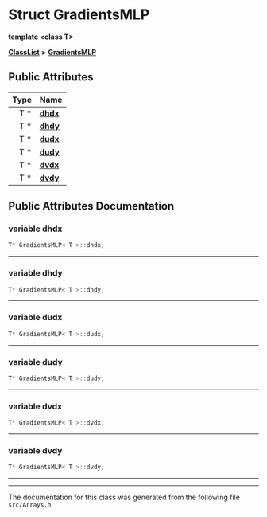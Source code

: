 

# Struct GradientsMLP

**template &lt;class T&gt;**



[**ClassList**](annotated.md) **>** [**GradientsMLP**](structGradientsMLP.md)


























## Public Attributes

| Type | Name |
| ---: | :--- |
|  T \* | [**dhdx**](#variable-dhdx)  <br> |
|  T \* | [**dhdy**](#variable-dhdy)  <br> |
|  T \* | [**dudx**](#variable-dudx)  <br> |
|  T \* | [**dudy**](#variable-dudy)  <br> |
|  T \* | [**dvdx**](#variable-dvdx)  <br> |
|  T \* | [**dvdy**](#variable-dvdy)  <br> |












































## Public Attributes Documentation




### variable dhdx 

```C++
T* GradientsMLP< T >::dhdx;
```




<hr>



### variable dhdy 

```C++
T* GradientsMLP< T >::dhdy;
```




<hr>



### variable dudx 

```C++
T* GradientsMLP< T >::dudx;
```




<hr>



### variable dudy 

```C++
T* GradientsMLP< T >::dudy;
```




<hr>



### variable dvdx 

```C++
T* GradientsMLP< T >::dvdx;
```




<hr>



### variable dvdy 

```C++
T* GradientsMLP< T >::dvdy;
```




<hr>

------------------------------
The documentation for this class was generated from the following file `src/Arrays.h`

